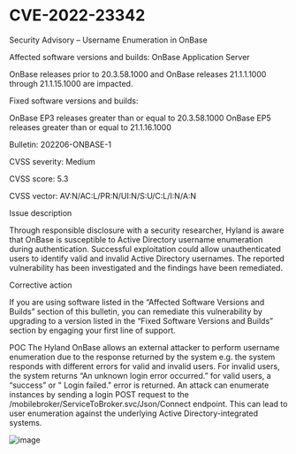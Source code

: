 # CVE-2022-23342
Security Advisory – Username Enumeration in OnBase

 

Affected software versions and builds: OnBase Application Server

 

OnBase releases prior to 20.3.58.1000 and OnBase releases 21.1.1.1000 through 21.1.15.1000 are impacted.

 

Fixed software versions and builds:

OnBase EP3 releases greater than or equal to 20.3.58.1000
OnBase EP5 releases greater than or equal to 21.1.16.1000
 

Bulletin: 202206-ONBASE-1

CVSS severity: Medium

CVSS score: 5.3

CVSS vector: AV:N/AC:L/PR:N/UI:N/S:U/C:L/I:N/A:N

 

Issue description    

Through responsible disclosure with a security researcher, Hyland is aware that OnBase is susceptible to Active Directory username enumeration during authentication. Successful exploitation could allow unauthenticated users to identify valid and invalid Active Directory usernames. The reported vulnerability has been investigated and the findings have been remediated.

 

Corrective action

If you are using software listed in the “Affected Software Versions and Builds” section of this bulletin, you can remediate this vulnerability by upgrading to a version listed in the “Fixed Software Versions and Builds” section by engaging your first line of support.


POC
The Hyland OnBase allows an external attacker to perform username enumeration due to the response returned by the system e.g. the system responds with different errors for valid and invalid users. For invalid users, the system returns “An unknown login error occurred.” for valid users, a “success” or " Login failed." error is returned.
An attack can enumerate instances by sending a login POST request to the  /mobilebroker/ServiceToBroker.svc/Json/Connect endpoint. This can lead to user enumeration against the underlying Active Directory-integrated systems.

![image](https://user-images.githubusercontent.com/954507/174392068-dbfe64cf-a2c6-43fc-b16a-5a242707bbc5.png)

